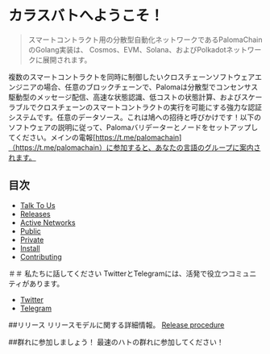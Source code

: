 # カラスバトへようこそ！
>スマートコントラクト用の分散型自動化ネットワークであるPalomaChainのGolang実装は、
> Cosmos、EVM、Solana、およびPolkadotネットワークに展開されます。
 
複数のスマートコントラクトを同時に制御したいクロスチェーンソフトウェアエンジニアの場合、任意のブロックチェーンで、Palomaは分散型でコンセンサス駆動型のメッセージ配信、高速な状態認識、低コストの状態計算、およびスケーラブルでクロスチェーンのスマートコントラクトの実行を可能にする強力な認証システムです。任意のデータソース。これは鳩への招待と呼びかけです！以下のソフトウェアの説明に従って、Palomaバリデーターとノードをセットアップしてください。メインの電報[https://t.me/palomachain]（https://t.me/palomachain）に参加すると、あなたの言語のグループに案内されます。

## 目次
- [Talk To Us](#talk-to-us) 
- [Releases](#releases) 
- [Active Networks](#active-networks) 
- [Public](#public)
- [Private](#private) 
- [Install](#install) 
- [Contributing](CONTRIBUTING.md)

＃＃ 私たちに話してください
TwitterとTelegramには、活発で役立つコミュニティがあります。
* [Twitter](https://twitter.com/paloma_chain) 
* [Telegram](https://t.me/palomachain)

##リリース
リリースモデルに関する詳細情報。
[Release procedure](CONTRIBUTING.md#release-procedure) 

##群れに参加しましょう！
最速のハトの群れに参加してください！
